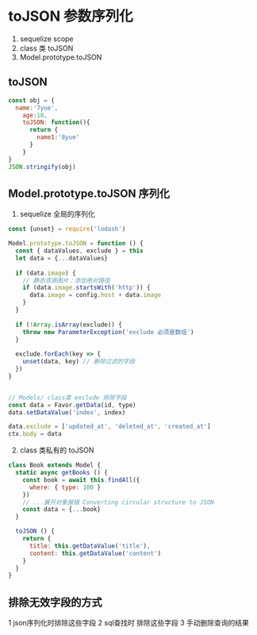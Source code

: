 # toJSON 参数序列化

1. sequelize  scope
2. class 类 toJSON
3. Model.prototype.toJSON

## toJSON

```js
const obj = {
  name:'7yue',
    age:18,
    toJSON: function(){
      return {
        name1:'8yue'
      }
    }
}
JSON.stringify(obj)
```
	

## Model.prototype.toJSON 序列化

1. sequelize 全局的序列化

```js
const {unset} = require('lodash')

Model.prototype.toJSON = function () {
  const { dataValues, exclude } = this
  let data = {...dataValues}
  
  if (data.image) {
    // 静态资源图片：添加绝对路径
    if (data.image.startsWith('http')) {
      data.image = config.host + data.image
    } 
  } 
  
  if (!Array.isArray(exclude)) {
    throw new ParameterException('exclude 必须是数组')
  }
  
  exclude.forEach(key => {
    unset(data, key) // 删除过滤的字段
  }) 
}


// Models/ class类 exclude 排除字段
const data = Favor.getData(id, type)
data.setDataValue('index', index)

data.exclude = ['updated_at', 'deleted_at', 'created_at']
ctx.body = data
```


2. class 类私有的 toJSON

```js
class Book extends Model {
  static async getBooks () {
    const book = await this.findAll({
      where: { type: 100 }
    })
    // ...展开对象报错 Converting circular structure to JSON
    const data = {...book}
  } 

  toJSON () {
    return {
      title: this.getDataValue('title'),
      content: this.getDataValue('content')
    } 
  } 
}
```


## 排除无效字段的方式
1 json序列化时排除这些字段
2 sql查找时 排除这些字段
3 手动删除查询的结果



